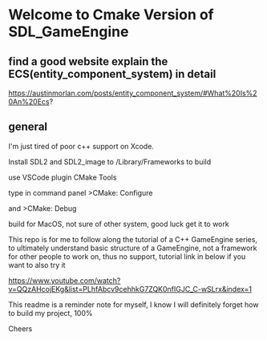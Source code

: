 # Welcome to Cmake Version of SDL_GameEngine

## find a good website explain the ECS(entity_component_system) in detail

https://austinmorlan.com/posts/entity_component_system/#What%20Is%20An%20Ecs?

## general

I'm just tired of poor c++ support on Xcode.

Install SDL2 and SDL2_image to /Library/Frameworks to build

use VSCode plugin CMake Tools

type in command panel >CMake: Configure

and >CMake: Debug

build for MacOS, not sure of other system, good luck get it to work

This repo is for me to follow along the tutorial of a C++ GameEngine series, to ultimately understand basic structure of a GameEngine, not a framework for other people to work on, thus no support, tutorial link in below if you want to also try it

https://www.youtube.com/watch?v=QQzAHcojEKg&list=PLhfAbcv9cehhkG7ZQK0nfIGJC_C-wSLrx&index=1

This readme is a reminder note for myself, I know I will definitely forget how to build my project, 100%

Cheers

